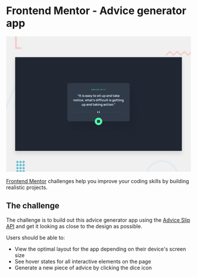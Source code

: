 # Frontend Mentor - Advice generator app

![Design preview for the Advice generator app coding challenge](./design/desktop-preview.jpg)


[Frontend Mentor](https://www.frontendmentor.io) challenges help you improve your coding skills by building realistic projects.

## The challenge

The challenge is to build out this advice generator app using the [Advice Slip API](https://api.adviceslip.com) and get it looking as close to the design as possible.

Users should be able to:

- View the optimal layout for the app depending on their device's screen size
- See hover states for all interactive elements on the page
- Generate a new piece of advice by clicking the dice icon

